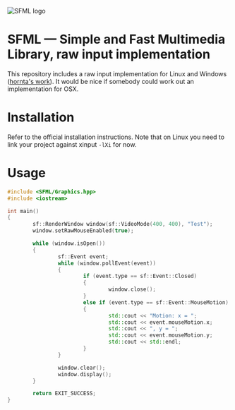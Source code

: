 ![SFML logo](http://www.sfml-dev.org/images/logo.png)

# SFML — Simple and Fast Multimedia Library, raw input implementation

This repository includes a raw input implementation for Linux and Windows ([hornta's work](https://github.com/hornta/SFML-2.1-RAWINPUT)). It would be nice if somebody could work out an implementation for OSX.

# Installation
Refer to the official installation instructions. Note that on Linux you need to link your project against xinput `-lXi` for now.

# Usage
```c++
#include <SFML/Graphics.hpp>
#include <iostream>

int main()
{
        sf::RenderWindow window(sf::VideoMode(400, 400), "Test");
        window.setRawMouseEnabled(true);

        while (window.isOpen())
        {
                sf::Event event;
                while (window.pollEvent(event))
                {
                        if (event.type == sf::Event::Closed)
                        {
                                window.close();
                        }
                        else if (event.type == sf::Event::MouseMotion)
                        {
                                std::cout << "Motion: x = ";
                                std::cout << event.mouseMotion.x;
                                std::cout << ", y = ";
                                std::cout << event.mouseMotion.y;
                                std::cout << std::endl;
                        }
                }

                window.clear();
                window.display();
        }

        return EXIT_SUCCESS;
}
```
